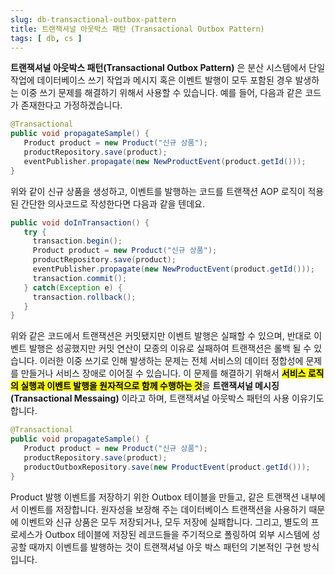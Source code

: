 ```yaml
---
slug: db-transactional-outbox-pattern
title: 트랜잭셔널 아웃박스 패턴 (Transactional Outbox Pattern)
tags: [ db, cs ]
---
```


**트랜잭셔널 아웃박스 패턴(Transactional Outbox Pattern)** 은 분산 시스템에서 단일 작업에 데이터베이스 쓰기 작업과 메시지 혹은 이벤트 발행이 모두 포함된 경우 발생하는 이중 쓰기 문제를 해결하기 위해서 사용할 수 있습니다. 예를 들어, 다음과 같은 코드가 존재한다고 가정하겠습니다.
```java
@Transactional
public void propagateSample() {
   Product product = new Product("신규 상품");
   productRepository.save(product);
   eventPublisher.propagate(new NewProductEvent(product.getId()));
}
```
위와 같이 신규 상품을 생성하고, 이벤트를 발행하는 코드를 트랜잭션 AOP 로직이 적용된 간단한 의사코드로 작성한다면 다음과 같을 텐데요.
```java
public void doInTransaction() {
   try {
     transaction.begin();
     Product product = new Product("신규 상품");
     productRepository.save(product);
     eventPublisher.propagate(new NewProductEvent(product.getId()));
     transaction.commit();
   } catch(Exception e) {
     transaction.rollback();
   }
}
```
위와 같은 코드에서 트랜잭션은 커밋됐지만 이벤트 발행은 실패할 수 있으며, 반대로 이벤트 발행은 성공했지만 커밋 연산이 모종의 이유로 실패하여 트랜잭션은 롤백 될 수 있습니다. 이러한 이중 쓰기로 인해 발생하는 문제는 전체 서비스의 데이터 정합성에 문제를 만들거나 서비스 장애로 이어질 수 있습니다. 이 문제를 해결하기 위해서 <mark>**서비스 로직의 실행과 이벤트 발행을 원자적으로 함께 수행하는 것**</mark>을 **트랜잭셔널 메시징(Transactional Messaing)** 이라고 하며, 트랜잭셔널 아웃박스 패턴의 사용 이유기도 합니다.
```java
@Transactional
public void propagateSample() {
   Product product = new Product("신규 상품");
   productRepository.save(product);
   productOutboxRepository.save(new ProductEvent(product.getId()));
}
```
Product 발행 이벤트를 저장하기 위한 Outbox 테이블을 만들고, 같은 트랜잭션 내부에서 이벤트를 저장합니다. 원자성을 보장해 주는 데이터베이스 트랜잭션을 사용하기 때문에 이벤트와 신규 상품은 모두 저장되거나, 모두 저장에 실패합니다. 그리고, 별도의 프로세스가 Outbox 테이블에 저장된 레코드들을 주기적으로 폴링하여 외부 시스템에 성공할 때까지 이벤트를 발행하는 것이 트랜잭셔널 아웃 박스 패턴의 기본적인 구현 방식입니다.